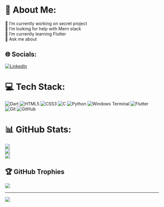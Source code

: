 # 💫 About Me:
🔭 I’m currently working on secret project<br>🤝 I’m looking for help with Mern stack <br>🌱 I’m currently learning Flutter <br>💬 Ask me about<br>

## 🌐 Socials:
[![LinkedIn](https://img.shields.io/badge/LinkedIn-%230077B5.svg?logo=linkedin&logoColor=white)](https://linkedin.com/in/akhil-santhosh-1b381228a) 

# 💻 Tech Stack:
![Dart](https://img.shields.io/badge/dart-%230175C2.svg?style=for-the-badge&logo=dart&logoColor=white) ![HTML5](https://img.shields.io/badge/html5-%23E34F26.svg?style=for-the-badge&logo=html5&logoColor=white) ![CSS3](https://img.shields.io/badge/css3-%231572B6.svg?style=for-the-badge&logo=css3&logoColor=white) ![C](https://img.shields.io/badge/c-%2300599C.svg?style=for-the-badge&logo=c&logoColor=white) ![Python](https://img.shields.io/badge/python-3670A0?style=for-the-badge&logo=python&logoColor=ffdd54) ![Windows Terminal](https://img.shields.io/badge/Windows%20Terminal-%234D4D4D.svg?style=for-the-badge&logo=windows-terminal&logoColor=white) ![Flutter](https://img.shields.io/badge/Flutter-%2302569B.svg?style=for-the-badge&logo=Flutter&logoColor=white) ![Git](https://img.shields.io/badge/git-%23F05033.svg?style=for-the-badge&logo=git&logoColor=white) ![GitHub](https://img.shields.io/badge/github-%23121011.svg?style=for-the-badge&logo=github&logoColor=white)
# 📊 GitHub Stats:
![](https://github-readme-stats.vercel.app/api?username=Akhil-vk18&theme=dark&hide_border=false&include_all_commits=false&count_private=false)<br/>
![](https://github-readme-streak-stats.herokuapp.com/?user=Akhil-vk18&theme=dark&hide_border=false)<br/>
![](https://github-readme-stats.vercel.app/api/top-langs/?username=Akhil-vk18&theme=dark&hide_border=false&include_all_commits=false&count_private=false&layout=compact)

## 🏆 GitHub Trophies
![](https://github-profile-trophy.vercel.app/?username=Akhil-vk18&theme=radical&no-frame=false&no-bg=true&margin-w=4)

---
[![](https://visitcount.itsvg.in/api?id=Akhil-vk18&icon=0&color=0)](https://visitcount.itsvg.in)

<!-- Proudly created with GPRM ( https://gprm.itsvg.in ) -->
